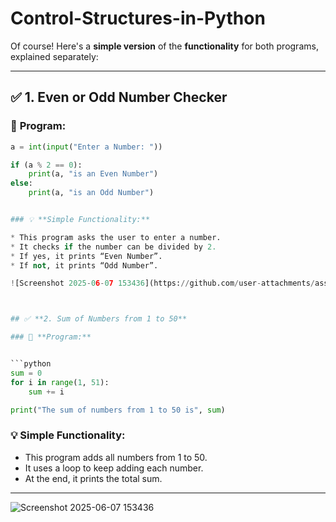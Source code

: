 # Control-Structures-in-Python
Of course! Here's a **simple version** of the **functionality** for both programs, explained separately:

---

## ✅ **1. Even or Odd Number Checker**

### 🧾 **Program:**

```python
a = int(input("Enter a Number: "))

if (a % 2 == 0):
    print(a, "is an Even Number")
else:
    print(a, "is an Odd Number")


### 💡 **Simple Functionality:**

* This program asks the user to enter a number.
* It checks if the number can be divided by 2.
* If yes, it prints “Even Number”.
* If not, it prints “Odd Number”.

![Screenshot 2025-06-07 153436](https://github.com/user-attachments/assets/0e31efc5-2353-4c8e-bd16-b141f24586fa)



## ✅ **2. Sum of Numbers from 1 to 50**

### 🧾 **Program:**


```python
sum = 0
for i in range(1, 51):
    sum += i

print("The sum of numbers from 1 to 50 is", sum)
```

### 💡 **Simple Functionality:**

* This program adds all numbers from 1 to 50.
* It uses a loop to keep adding each number.
* At the end, it prints the total sum.

---

![Screenshot 2025-06-07 153436](https://github.com/user-attachments/assets/44b4b2d3-a433-46df-871e-7e50213c611e)
